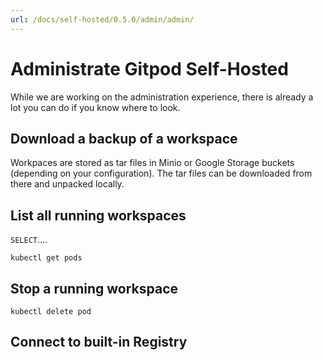 ```yaml
---
url: /docs/self-hosted/0.5.0/admin/admin/
---
```


# Administrate Gitpod Self-Hosted

While we are working on the administration experience, there is already a lot you can do if you know where to look.


## Download a backup of a workspace

Workpaces are stored as tar files in Minio or Google Storage buckets (depending on your configuration).
The tar files can be downloaded from there and unpacked locally.


## List all running workspaces

`SELECT`....

`kubectl get pods`

## Stop a running workspace

`kubectl delete pod`


## Connect to built-in Registry
